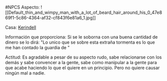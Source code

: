 #NPCS 
Aspecto:
	![[Default_thin_and_wimpy_man_with_a_lot_of_beard_hair_around_his_0_47e869f1-5c86-4364-af32-cf843f6e81a6_1.jpg]]

Casa: <u>Kerindell</u>

Información que proporciona:
	Si se le soborna con una buena cantidad de dinero se lo dirá:
	"Lo unico que se sobre esta extraña tormenta es lo que me han contado la guardia de "

Actitud:
	Es agradable a pesar de su aspecto rudo, sabe relacionarse con los demás y sabe convencer a la gente, sabe como manipular a la gente para que acabe haciendo lo que el quiere en un principio. Pero no quiere causar ningún mal a nadie.

